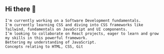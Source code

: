 ## Hi there 👋

    I'm currently working on a Software Development fundamentals.
    I'm currently learning CSS and diving into CSS frameworks like Tailwind, fundamentals on JavaScript and UI components.
    I’m looking to collaborate on React projects, eager to learn and grow my skills in this powerful framework.
    Bettering my understanding of JavaScript.
    Concepts relating to HTML, CSS, Git
